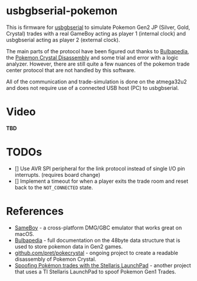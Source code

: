 # usbgbserial-pokemon

This is firmware for [usbgbserial](http://github.com/carlossless/usbgbserial) to simulate Pokemon Gen2 JP (Silver, Gold, Crystal) trades with a real GameBoy acting as player 1 (internal clock) and usbgbserial acting as player 2 (external clock).

The main parts of the protocol have been figured out thanks to [Bulbapedia](https://bulbapedia.bulbagarden.net/wiki/Pok%C3%A9mon_data_structure_in_Generation_II), the [Pokemon Crystal Disassembly](https://github.com/pret/pokecrystal) and some trial and error with a logic analyzer. However, there are still quite a few nuances of the pokemon trade center protocol that are not handled by this software.

All of the communication and trade-simulation is done on the atmega32u2 and does not require use of a connected USB host (PC) to usbgbserial.

# Video

**TBD**

# TODOs

- [] Use AVR SPI peripheral for the link protocol instead of single I/O pin interrupts. (requires board change)
- [] Implement a timeout for when a player exits the trade room and reset back to the `NOT_CONNECTED` state.

# References

* [SameBoy](https://sameboy.github.io/) - a cross-platform DMG/GBC emulator that works great on macOS.
* [Bulbapedia](https://bulbapedia.bulbagarden.net/wiki/Pok%C3%A9mon_data_structure_in_Generation_II) - full documentation on the 48byte data structure that is used to store pokemon data in Gen2 games.
* [github.com/pret/pokecrystal](https://github.com/pret/pokecrystal) - ongoing project to create a readable disassembly of Pokemon Crystal.
* [Spoofing Pokémon trades with the Stellaris LaunchPad](http://www.adanscotney.com/2014/01/spoofing-pokemon-trades-with-stellaris.html) - another project that uses a TI Stellaris LaunchPad to spoof Pokemon Gen1 Trades.
